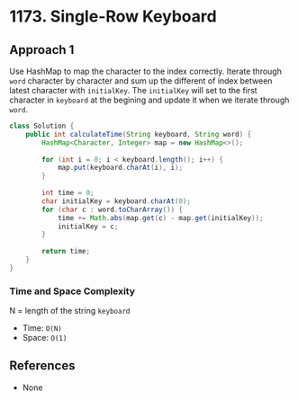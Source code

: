 # 1173. Single-Row Keyboard

## Approach 1
Use HashMap to map the character to the index correctly. Iterate through `word` character by character and sum up the different of index between latest character with `initialKey`. The `initialKey` will set to the first character in `keyboard` at the begining and update it when we iterate through `word`.

```Java
class Solution {
    public int calculateTime(String keyboard, String word) {
        HashMap<Character, Integer> map = new HashMap<>();
        
        for (int i = 0; i < keyboard.length(); i++) {
            map.put(keyboard.charAt(i), i);
        }
        
        int time = 0;
        char initialKey = keyboard.charAt(0);
        for (char c : word.toCharArray()) {
            time += Math.abs(map.get(c) - map.get(initialKey));
            initialKey = c;
        }
        
        return time;
    }
}
```

### Time and Space Complexity

N = length of the string `keyboard`
- Time: `O(N)`
- Space: `O(1)`

## References
- None